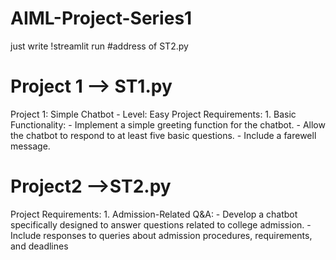 # AIML-Project-Series1
just write 
!streamlit run #address of ST2.py

<h1>Project 1 --> ST1.py</h1>
Project 1: Simple Chatbot
- Level: Easy
Project Requirements:
1. Basic Functionality:
 - Implement a simple greeting function for the chatbot.
 - Allow the chatbot to respond to at least five basic questions.
 - Include a farewell message.


<h1>Project2 -->ST2.py</h1>
Project Requirements:
1. Admission-Related Q&A:
 - Develop a chatbot specifically designed to answer questions related to
college admission.
 - Include responses to queries about admission procedures, requirements, and
deadlines
